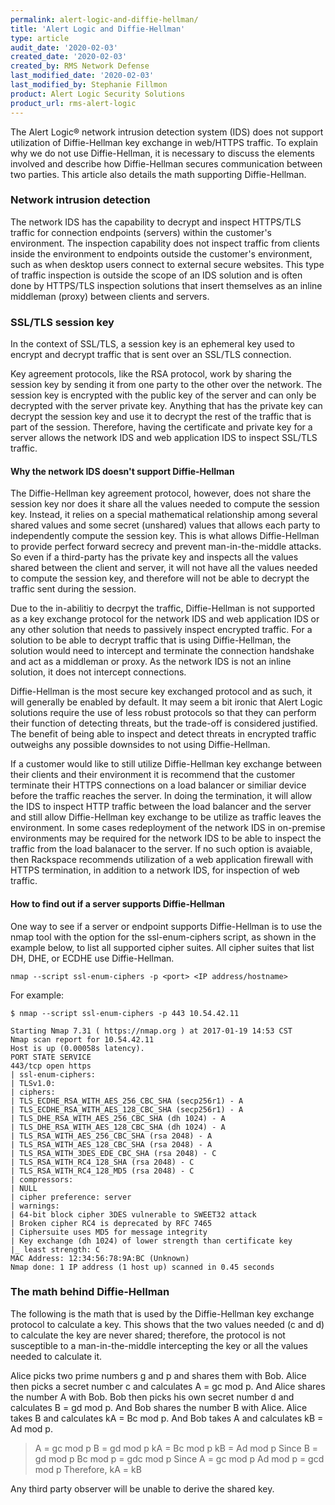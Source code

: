 ```yaml
---
permalink: alert-logic-and-diffie-hellman/
title: 'Alert Logic and Diffie-Hellman'
type: article
audit_date: '2020-02-03'
created_date: '2020-02-03'
created_by: RMS Network Defense
last_modified_date: '2020-02-03'
last_modified_by: Stephanie Fillmon
product: Alert Logic Security Solutions
product_url: rms-alert-logic
---
```


The Alert Logic&reg; network intrusion detection system (IDS) does not support utilization of Diffie-Hellman key exchange in web/HTTPS traffic. To explain why we do not use Diffie-Hellman, it is necessary to discuss the elements involved and describe how Diffie-Hellman secures communication between two parties. This article also details the math supporting Diffie-Hellman.

### Network intrusion detection

The network IDS has the capability to decrypt and inspect HTTPS/TLS traffic for connection endpoints (servers) within the customer's environment. The inspection capability does not inspect traffic from clients inside the environment to endpoints outside the customer's environment, such as when desktop users connect to external secure websites. This type of traffic inspection is outside the scope of an IDS solution and is often done by HTTPS/TLS inspection solutions that insert themselves as an inline middleman (proxy) between clients and servers.

### SSL/TLS session key

In the context of SSL/TLS, a session key is an ephemeral key used to encrypt and decrypt traffic that is sent over an SSL/TLS connection.

Key agreement protocols, like the RSA protocol, work by sharing the session key by sending it from one party to the other over the network. The session key is encrypted with the public key of the server and can only be decrypted with the server private key. Anything that has the private key can decrypt the session key and use it to decrypt the rest of the traffic that is part of the session. Therefore, having the certificate and private key for a server allows the network IDS and web application IDS to inspect SSL/TLS traffic.

#### Why the network IDS doesn't support Diffie-Hellman

The Diffie-Hellman key agreement protocol, however, does not share the session key nor does it share all the values needed to compute the session key. Instead, it relies on a special mathematical relationship among several shared values and some secret (unshared) values that allows each party to independently compute the session key. This is what allows Diffie-Hellman to provide perfect forward secrecy and prevent man-in-the-middle attacks. So even if a third-party has the private key and inspects all the values shared between the client and server, it will not have all the values needed to compute the session key, and therefore will not be able to decrypt the traffic sent during the session.

Due to the in-abilitiy to decrpyt the traffic, Diffie-Hellman is not supported as a key exchange protocol for the network IDS and web application IDS or any other solution that needs to passively inspect encrypted traffic. For a solution to be able to decrypt traffic that is using Diffie-Hellman, the solution would need to intercept and terminate the connection handshake and act as a middleman or proxy. As the network IDS is not an inline solution, it does not intercept connections.

Diffie-Hellman is the most secure key exchanged protocol and as such, it will generally be enabled by default. It may seem a bit ironic that Alert Logic solutions require the use of less robust protocols so that they can perform their function of detecting threats, but the trade-off is considered justified. The benefit of being able to inspect and detect threats in encrypted traffic outweighs any possible downsides to not using Diffie-Hellman.

If a customer would like to still utilize Diffie-Hellman key exchange between their clients and their environment it is recommend that the customer terminate their HTTPS connections on a load balancer or similiar device before the traffic reaches the server. In doing the termination, it will allow the IDS to inspect HTTP traffic between the load balancer and the server and still allow Diffie-Hellman key exchange to be utilize as traffic leaves the environment. In some cases redeployment of the network IDS in on-premise environments may be required for the network IDS to be able to inspect the traffic from the load balanacer to the server. If no such option is avaiable, then Rackspace recommends utilization of a web application firewall with HTTPS termination, in addition to a network IDS, for inspection of web traffic. 

#### How to find out if a server supports Diffie-Hellman

One way to see if a server or endpoint supports Diffie-Hellman is to use the nmap tool with the option for the ssl-enum-ciphers script, as shown in the example below, to list all supported cipher suites. All cipher suites that list DH, DHE, or ECDHE use Diffie-Hellman.

    nmap --script ssl-enum-ciphers -p <port> <IP address/hostname>

For example:

    $ nmap --script ssl-enum-ciphers -p 443 10.54.42.11

    Starting Nmap 7.31 ( https://nmap.org ) at 2017-01-19 14:53 CST
    Nmap scan report for 10.54.42.11
    Host is up (0.00058s latency).
    PORT STATE SERVICE
    443/tcp open https
    | ssl-enum-ciphers:
    | TLSv1.0:
    | ciphers:
    | TLS_ECDHE_RSA_WITH_AES_256_CBC_SHA (secp256r1) - A
    | TLS_ECDHE_RSA_WITH_AES_128_CBC_SHA (secp256r1) - A
    | TLS_DHE_RSA_WITH_AES_256_CBC_SHA (dh 1024) - A
    | TLS_DHE_RSA_WITH_AES_128_CBC_SHA (dh 1024) - A
    | TLS_RSA_WITH_AES_256_CBC_SHA (rsa 2048) - A
    | TLS_RSA_WITH_AES_128_CBC_SHA (rsa 2048) - A
    | TLS_RSA_WITH_3DES_EDE_CBC_SHA (rsa 2048) - C
    | TLS_RSA_WITH_RC4_128_SHA (rsa 2048) - C
    | TLS_RSA_WITH_RC4_128_MD5 (rsa 2048) - C
    | compressors:
    | NULL
    | cipher preference: server
    | warnings:
    | 64-bit block cipher 3DES vulnerable to SWEET32 attack
    | Broken cipher RC4 is deprecated by RFC 7465
    | Ciphersuite uses MD5 for message integrity
    | Key exchange (dh 1024) of lower strength than certificate key
    |_ least strength: C
    MAC Address: 12:34:56:78:9A:BC (Unknown)
    Nmap done: 1 IP address (1 host up) scanned in 0.45 seconds

### The math behind Diffie-Hellman

The following is the math that is used by the Diffie-Hellman key exchange protocol to calculate a key. This shows that the two values needed (c and d) to calculate the key are never shared; therefore, the protocol is not susceptible to a man-in-the-middle intercepting the key or all the values needed to calculate it.

Alice picks two prime numbers g and p and shares them with Bob. Alice then picks a secret number c and calculates A = gc mod p. And Alice shares the number A with Bob. Bob then picks his own secret number d and calculates B = gd mod p. And Bob shares the number B with Alice. Alice takes B and calculates kA = Bc mod p. And Bob takes A and calculates kB = Ad mod p.

> A = gc mod p
> B = gd mod p
> kA = Bc mod p
> kB = Ad mod p
> Since B = gd mod p
> Bc mod p = gdc mod p
> Since A = gc mod p
> Ad mod p = gcd mod p
> Therefore, kA = kB

Any third party observer will be unable to derive the shared key.
